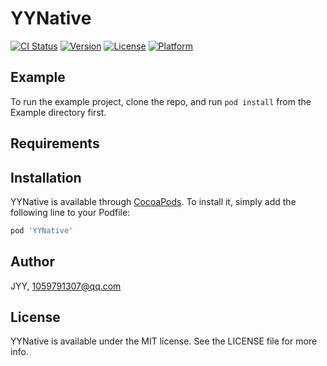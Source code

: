 # YYNative

[![CI Status](https://img.shields.io/travis/JYY/YYNative.svg?style=flat)](https://travis-ci.org/JYY/YYNative)
[![Version](https://img.shields.io/cocoapods/v/YYNative.svg?style=flat)](https://cocoapods.org/pods/YYNative)
[![License](https://img.shields.io/cocoapods/l/YYNative.svg?style=flat)](https://cocoapods.org/pods/YYNative)
[![Platform](https://img.shields.io/cocoapods/p/YYNative.svg?style=flat)](https://cocoapods.org/pods/YYNative)

## Example

To run the example project, clone the repo, and run `pod install` from the Example directory first.

## Requirements

## Installation

YYNative is available through [CocoaPods](https://cocoapods.org). To install
it, simply add the following line to your Podfile:

```ruby
pod 'YYNative'
```

## Author

JYY, 1059791307@qq.com

## License

YYNative is available under the MIT license. See the LICENSE file for more info.
